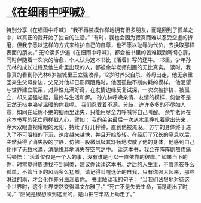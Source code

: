 # [《在细雨中呼喊》](https://github.com/miss-shiyi/miss-shiyi/issues/216)

特别分享《在细雨中呼喊》
“我不再装模作样地拥有很多朋友，而是回到了孤单之中，以真正的我开始了独自的生活。”
“有时，我也会因为寂寞而难以忍受空虚的折磨，但我宁愿以这样的方式来维护自己的自尊，也不愿以耻辱为代价，去换取那样表面的朋友。”
无论读多少遍《在细雨中呼喊》，都会被书里的苦难戳到痛彻心扉，同时伴随着一次次的治愈，个人认为这本书比《活着》写的还牛。
书里，少年孙光林的成长过程及他生命里出现的人，都被余华老师刻画的无比真实。
读时，我像真的看到孙光林6岁被城里王立强收养，12岁时养父自杀、养母出走，他无奈重回亲生父母身边，父兄对他却已形同陌路时，他因孤独不断内耗的模样。
他渴望与世界建立联系，对异性充满好奇，在友情边缘反复试探，一次次被排挤、被孤立，却又坚强站起，最终与生活和解。
孙光林呼唤亲情、友情的模样，何尝不是茫然无措中渴望温暖的你我呢。
我们忍受着不满，分歧，许许多多的不尽如人意，如同在延绵不绝的细雨里迷失，只能用尽全力呼喊将自己叫醒。
余华老师在这本书写的死亡同样戳人心，譬如：
我的弟弟最后一次从水里挣扎着露出头来，睁大双眼直视耀眼的太阳，持续了好几秒钟，直到他被淹没。
苏宁的身体终于进入了不可阻挡的下沉，速度越来越快，并且开始旋转。在经历了冗长的窒息以后，突然获得了消失般的宁静，仿佛一股微风极其舒畅地吹散了他的身体，他感到自己化作了无数水滴，清脆悦耳地消失在空气之中。
读这本书，我会在阵阵剧烈疼痛后顿悟：“活着仅仅是一个人的事，没有谁是可以一直依靠的彼岸。”
如果当下的你，时常觉得周遭找不到同类，建议你读读这本书。之后的人生里，不管黑夜多么孤单，不管当下的风雨多么猛烈，请记得叫醒迷茫的自我，只有你强大起来，那些淋过的雨，才会化作养分滋润着你。
书里触动我的句子：
“当我们凶狠地对待这个世界时，这个世界突然变得温文尔雅了。”
“死亡不是失去生命，而是走出了时间。”
“阳光是很想照到这里的，是山把它半路上劫走了。”